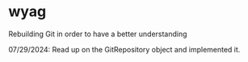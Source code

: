# wyag
Rebuilding Git in order to have a better understanding

07/29/2024:
Read up on the GitRepository object and implemented it.
